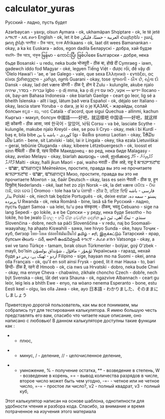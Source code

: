 # calculator_yuras
Русский - ладно, пусть будет


Azərbaycan - yaxşı, olsun
Aymara - ok, ukhamäpan
Shqiptare - ok, le të jetë
አማርኛ - እሺ ይሁን
English - ok, let it be
العربية - حسنًا، فليكن
Հայերեն - լավ, թող լինի
অসমীয়া - ঠিক আছে, হওক
Afrikaans - ok, laat dit wees
Bamanankan - okay, a ka kɛ
Euskara - ados, egon dadila
Беларускі - добра, хай будзе
বাঙালি- ঠিক আছে, থাকুক
မြန်မာ - ကောင်းပြီ၊ ဖြစ်ပါစေ။
Български - добре, нека бъде
Bosanski - u redu, neka bude
भोजपुरी - ठीक बा, होखे दीं
Cymraeg - iawn, gadewch iddo fod
Magyar - oké, legyen
Tiếng Việt - được rồi, để vậy đi
ʻŌlelo Hawaiʻi - ʻae, e ʻae
Galego - vale, que sexa
Ελληνικά - εντάξει, ας είναι
ქართველი - კარგი, იყოს
Guarani - okay, tose
ગુજરાતી - ઠીક છે, રહેવા દો
Dansk - okay, lad det være
डोगरी - ठीक ऐ, होन दे
Zulu - kulungile, akube njalo
עברית - בסדר, שיהיה
Igbo - ọ dị mma, ka ọ dị
יידיש — אקעי, לאז עס זיין
Ilocano - ok, bay-am
Bahasa Indonesia - oke biarlah
Gaeilge - ceart go leor, lig sé a bheith
Íslenska - allt í lagi, látum það vera
Español - ok, déjalo ser
Italiano - okay, lascia stare
Yoruba - o dara, jẹ ki o jẹ
ҚАЗАҚ - жарайды, солай болсын
ಕನ್ನಡ - ಸರಿ, ಇರಲಿ
Català - d'acord, que sigui
Quechua - allinmi, kachun
Кыргыз - макул, болсун
中國語——好吧，就這樣吧
中国语——好吧，就这样吧
कोंकणी - ठीक आसा, जावं
한국어 - 알았어, 놔둬
Corsu - va bè, lasciate
Scythe - kulungile, makube njalo
Kreyòl - oke, se pou li
Cryo - okay, mek i bi
Kurdî - baş e, bila bibe
کوردی - باشە با بێ
ខ្មែរ - មិនអីទេ ទុកអោយ
Laotian - okay, ໃຫ້ມັນເປັນ
Latin - bene, sit
Latviski - labi, lai ir
Lingala - okey, tika ezala
Lietuviškai – gerai, tebūnie
Oluganda - okay, kibeere
Lëtzebuergesch - ok, loosst et sinn
मैथिली - ठीक छै, रहय दियौक
Македонец - во ред, нека биде
Malagasy - okay, avelao
Melayu - okay, biarlah
മലയാളം - ശരി, ഇരിക്കട്ടെ
މޯލްޑިވިއަން - އޯކޭ، ދޫކޮށްލާ
Malti - okay, ħalli jkun
Maori - pai, waiho
मराठी - ठीक आहे, राहू दे
ꯃꯦꯏꯇꯦꯏꯂꯣꯟ - ꯑꯣꯀꯦ, ꯑꯣꯏꯔꯁꯅꯨ꯫ Мейтейлон, простите, правда вы это не прочитаете
ꯃꯦꯏꯇꯦꯏꯂꯣꯟ - ꯑꯣꯀꯦ, ꯑꯣꯏꯔꯁꯅꯨ꯫ Мизо, простите, правда вы это не прочитаете
Монгол - за, байг
Deutsch – okay, lass es sein
नेपाली - ठीक छ, हुन दिनुहोस्
Nederlands - oké, laat het zo zijn
Norsk – ok, la det være
ଓଡିଆ - ଠିକ ଅଛି, ତାହା ହେଉ |
Oromoo - tole haa ta'u
ਪੰਜਾਬੀ - ਠੀਕ ਹੈ, ਰਹਿਣ ਦਿਓ
فارسی - باشه بذار
Polski - ok, niech tak będzie
Português - ok, deixe estar
پښتو - سمه ده، پرېږده
U Rwanda - ok, reka
Română - bine, lasă să fie
Русский - ладно, пусть будет
Samoa - ua lelei, tu'u pea
संस्कृतम् - ठीकम्, भवतु
Cebuano - sige na lang
Sepedi - go lokile, a e be
Српски – у реду, нека буде
Sesotho - ho lokile, ho be jwalo
සිංහල - හරි ඒක වෙන්න දෙන්න
سنڌي - ٺيڪ آهي، ٿيڻ ڏيو
Slovenčina - dobre, nech sa páči
Slovenščina - v redu, naj bo
Soomaali- waayahay, ha ahaato
Kiswahili - sawa, iwe hivyo
Sunda - oke, hayu
Тоҷик - хуб, бигзор
ไทย-โอเค ปล่อยให้มันเป็นไป
தமிழ் - சரி, இருக்கட்டும்
Татарский - ярар, булсын
తెలుగు - సరే, అలాగే ఉండనివ్వండి
ትግርኛ - ሕራይ ይኹን
Vatsonga - okay, a swi ve tano
Türkçe - tamam, bırak olsun
Türkmenler - bolýar, goý
O'zbek - mayli, bo'lsin
ئۇيغۇر - ماقۇل ، شۇنداق بولسۇن
Українська - гаразд, нехай буде
اردو - ٹھیک ہے، رہنے دو
Filipino - sige, hayaan mo na
Suomi - okei, anna olla
Français - ok, qu'il en soit ainsi
Frysk - goed, lit it mar
Hausa - to, bari
हिन्दी- ठीक है, रहने दो
Hmoob - ok, cia nws ua
Hrvatski - dobro, neka bude
Chwi - okay, ma ennye
Cheva - chabwino, zikhale choncho
Czech - dobře, nech být
Svenska – okej, låt det vara
Shauna - ok, ngazvive
Albannach - ceart gu leòr, leig leis a bhith
Ewe - enyo, na wòanɔ nenema
Esperanto - bone, estu
Eesti keel – olgu, las olla
Jawa - oke, ayo
日本語 - わかりました、そのままにしましょう


Приветсвую дорогой пользователь, как мы все понимаем, мы собрались тут для тестирования калькулятора. Я имею большую честь представлять его вам, спасибо что читаете наше описание, оно написано с любовью!
В данном калькуляторе доступны такие функции как :
+ - плюс,
- - минус,
/ - деление,
// - целочисленное деление,
* - умножение,
% - получение остатка,
** - возведение в степень,
W - возведение в корень,
== - вывод количества разрядов в числе, второе число может быть чем угодно,
-=- - четное или не четное число,
=-= - простое ли число?,
v2 - полный квадрат,
v3 - полный куб,



Этот калькулятор написан на основе шаблона, однотипности для удобности чтения и разбора кода.
Спасибо, за внимание и время потраченное на изучения этого материала
